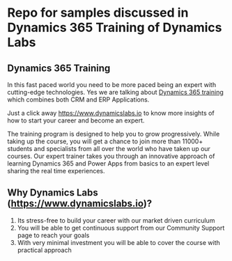 # Repo for samples discussed in Dynamics 365 Training of Dynamics Labs
## Dynamics 365 Training

In this fast paced world you need to be more paced being an expert with cutting-edge technologies. Yes we are talking about [Dynamics 365 training](https://www.dynamicslabs.io) which combines both CRM and ERP Applications.  

Just a click away https://www.dynamicslabs.io to know more insights of how to start your career and become an expert. 

The training program is designed to help you to grow progressively. While taking up the course,  you will get a chance to join more than 11000+ students and specialists from all over the world who have taken up our courses. Our expert trainer takes you through an innovative approach of learning Dynamics 365 and Power Apps from basics to an expert level sharing the real time experiences.  

Why Dynamics Labs (https://www.dynamicslabs.io)?
----------------------	
 1. Its stress-free to build your career with our market driven curriculum 
 2. You will be able to get continuous support from our Community Support page to reach your goals
 3. With very minimal investment you will be able to cover the course with practical approach
    
